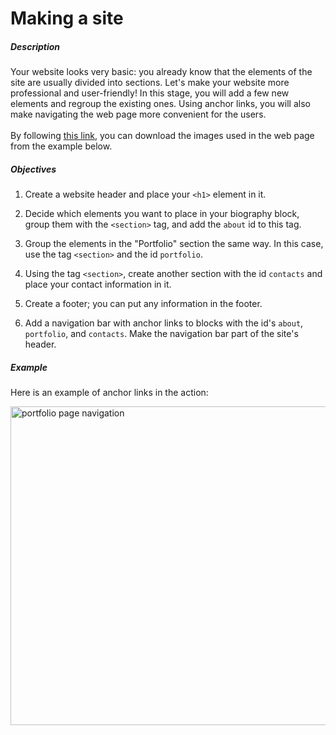 # Making a site
<div class="step-text">
<p></p>
<h5 id="description">Description</h5>
<p>Your website looks very basic: you already know that the elements of the site are usually divided into sections. Let's make your website more professional and user-friendly! In this stage, you will add a few new elements and regroup the existing ones. Using anchor links, you will also make navigating the web page more convenient for the users.<br/>
<br/>
By following <a href="https://cogniterra.org/media/attachments/lesson/25198/images2.zip" rel="noopener noreferrer nofollow" target="_blank">this link</a>, you can download the images used in the web page from the example below.</p>
<h5 id="objectives">Objectives</h5>
<ol>
<li>
<p>Create a website header and place your <code class="java">&lt;h1&gt;</code> element in it.</p>
</li>
<li>
<p>Decide which elements you want to place in your biography block, group them with the <code class="java">&lt;section&gt;</code> tag, and add the <code class="java">about</code> id to this tag.</p>
</li>
<li>
<p>Group the elements in the "Portfolio" section the same way. In this case, use the tag <code class="java">&lt;section&gt;</code> and the id <code class="java">portfolio</code>.</p>
</li>
<li>
<p>Using the tag <code class="java">&lt;section&gt;</code>, сreate another section with the id <code class="java">contacts</code> and place your contact information in it.</p>
</li>
<li>
<p>Create a footer; you can put any information in the footer.</p>
</li>
<li>
<p>Add a navigation bar with anchor links to blocks with the id's <code class="java">about</code>, <code class="java">portfolio</code>, and <code class="java">contacts</code>. Make the navigation bar part of the site's header.</p>
</li>
</ol>
<h5 id="example">Example</h5>
<p>Here is an example of anchor links in the action:</p>
<p><picture><img alt="portfolio page navigation" height="510" src="https://ucarecdn.com/ba0faeeb-8eb9-4ce5-8cb3-f09fc5179da5/" width="526"/></picture></p>
</div>
